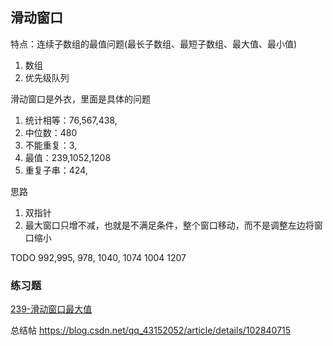 
## 滑动窗口

特点：连续子数组的最值问题(最长子数组、最短子数组、最大值、最小值)

1. 数组
2. 优先级队列

滑动窗口是外衣，里面是具体的问题
1. 统计相等：76,567,438,
2. 中位数：480
3. 不能重复：3, 
4. 最值：239,1052,1208
5. 重复子串：424,

思路
1. 双指针
2. 最大窗口只增不减，也就是不满足条件，整个窗口移动，而不是调整左边将窗口缩小

TODO 992,995, 978, 1040, 1074 1004 1207


### 练习题

[239-滑动窗口最大值](https://leetcode-cn.com/problems/sliding-window-maximum/)

总结帖
https://blog.csdn.net/qq_43152052/article/details/102840715

